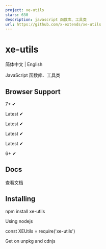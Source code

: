 ```yaml
---
project: xe-utils
stars: 630
description: javascript 函数库、工具类
url: https://github.com/x-extends/xe-utils
---
```


xe-utils
========

简体中文 | English

JavaScript 函数库、工具类

Browser Support
---------------

7+ ✔

Latest ✔

Latest ✔

Latest ✔

Latest ✔

6+ ✔

Docs
----

查看文档

Installing
----------

npm install xe-utils

Using nodejs

const XEUtils \= require('xe-utils')

Get on unpkg and cdnjs

<script src\="https://cdn.jsdelivr.net/npm/xe-utils"\></script\>

### Import all methods

import XEUtils from 'xe-utils'

XEUtils.toDateString(Date.now())
// 2018-01-01 10:30:28
XEUtils.toStringDate('2018-01-01 10:30:00')
// Mon Jan 01 2018 10:30:00 GMT+0800 (中国标准时间)

Import on demand
----------------

这样按需引入方法，可以使体积达到最小  
单个导入，包的大小 gzip >≈ 60B+，按需导入

import each from 'xe-utils/each'
import toDateString from 'xe-utils/toDateString'

each({ a: 11, b: 22, c: 33 }, function (item, key){
  console.log(item)
})
// 11
// 22
// 33
toDateString(Date.now(), 'yyyy-MM-dd HH:mm:ss')
// 2018-01-01 10:30:28

import XEUtils from 'xe-utils/ctor'
import each from 'xe-utils/each'
import toDateString from 'xe-utils/toDateString'
import toFixedNumber from 'xe-utils/toFixedNumber'

XEUtils.mixin({
  each,
  toDateString,
  toFixedNumber
})
XEUtils.toDateString(Date.now(), 'yyyy-MM-dd HH:mm:ss')
// 2018-01-01 10:30:28

按功能导入所有方法

import XEUtils from 'xe-utils/ctor'
import objectMethods from 'xe-utils/object'
import arrayMethods from 'xe-utils/array'
import baseMethods from 'xe-utils/base'
import numberMethods from 'xe-utils/number'
import dateMethods from 'xe-utils/date'
import stringMethods from 'xe-utils/string'
import functionMethods from 'xe-utils/function'
import urlMethods from 'xe-utils/url'
import webMethods from 'xe-utils/web'

XEUtils.mixin(
  // Object
  objectMethods,
  // Array
  arrayMethods,
  // Base
  baseMethods,
  // Number
  numberMethods,
  // Date
  dateMethods,
  // String
  stringMethods,
  // Function
  functionMethods,
  // URL
  urlMethods,
  // Web
  webMethods
)

Contributors
------------

Thank you to everyone who contributed to this project.

License
-------

MIT © 2017-present, Xu Liangzhan
